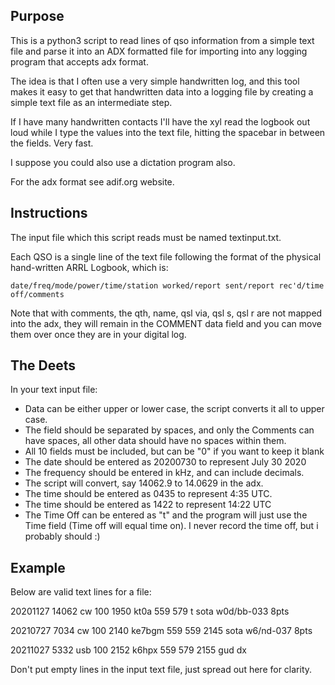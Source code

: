 ## Purpose 

   This is a python3 script to read lines of qso information from a simple text file and parse it into an ADX formatted file for importing into any logging program that accepts adx format.

   The idea is that I often use a very simple handwritten log, and this tool makes it easy to get that handwritten data into a logging file by creating a simple text file as an intermediate step.

   If I have many handwritten contacts I'll have the xyl read the logbook out loud while I type the values into the text file, hitting the spacebar in between the fields. Very fast. 

   I suppose you could also use a dictation program also.

   For the adx format see adif.org website.
   
## Instructions

   The input file which this script reads must be named textinput.txt.

   Each QSO is a single line of the text file following the format of the physical hand-written ARRL Logbook, which is: 

`date/freq/mode/power/time/station worked/report sent/report rec'd/time off/comments`

   Note that with comments, the qth, name, qsl via, qsl s, qsl r are not mapped into the adx, they will remain in the COMMENT data field and you can move them over once they are in your digital log.

## The Deets

   In your text input file:

* Data can be either upper or lower case, the script converts it all to upper case.
* The field should be separated by spaces, and only the Comments can have spaces, all other data should have no spaces within them.
* All 10 fields must be included, but can be "0" if you want to keep it blank
* The date should be entered as 20200730 to represent July 30 2020
* The frequency should be entered in kHz, and can include decimals.
* The script will convert, say 14062.9 to 14.0629 in the adx.
* The time should be entered as 0435 to represent 4:35 UTC.
* The time should be entered as 1422 to represent 14:22 UTC
* The Time Off can be entered as "t" and the program will just use the Time field (Time off will equal time on). I never record the time off, but i probably should :)
   
## Example

   Below are valid text lines for a file:

20201127 14062 cw 100 1950 kt0a 559 579 t sota w0d/bb-033  8pts

20210727 7034 cw 100 2140 ke7bgm 559 559 2145 sota w6/nd-037  8pts 

20211027 5332 usb 100 2152 k6hpx 559 579 2155 gud dx

   Don't put empty lines in the input text file, just spread out here for clarity.

